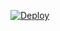 [![Deploy](https://www.herokucdn.com/deploy/button.svg)](https://heroku.com/deploy?template=https://github.com/ItZxSTaR/BanAllBot)
